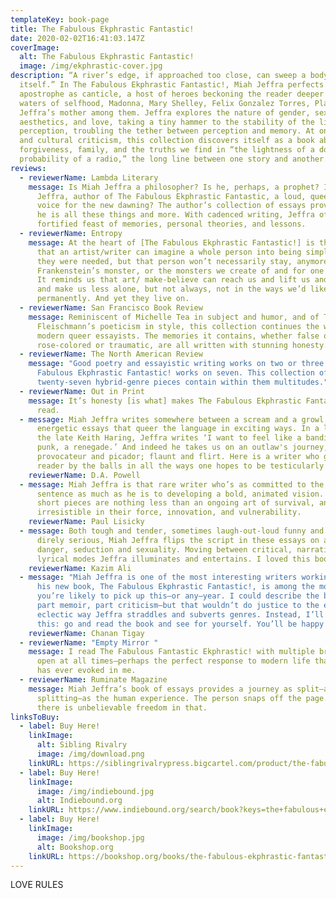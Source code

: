 ```yaml
---
templateKey: book-page
title: The Fabulous Ekphrastic Fantastic!
date: 2020-02-02T16:41:03.147Z
coverImage:
  alt: The Fabulous Ekphrastic Fantastic!
  image: /img/ekphrastic-cover.jpg
description: “A river’s edge, if approached too close, can sweep a body beyond
  itself.” In The Fabulous Ekphrastic Fantastic!, Miah Jeffra perfects
  apostrophe as canticle, a host of heroes beckoning the reader deeper into the
  waters of selfhood, Madonna, Mary Shelley, Felix Gonzalez Torres, Plato, and
  Jeffra’s mother among them. Jeffra explores the nature of gender, sexuality,
  aesthetics, and love, taking a tiny hammer to the stability of the limits of
  perception, troubling the tether between perception and memory. At once memoir
  and cultural criticism, this collection discovers itself as a book about
  forgiveness, family, and the truths we find in “the lightness of a door,” “the
  probability of a radio,” the long line between one story and another.
reviews:
  - reviewerName: Lambda Literary
    message: Is Miah Jeffra a philosopher? Is he, perhaps, a prophet? Is Miah
      Jeffra, author of The Fabulous Ekphrastic Fantastic, a loud, queer pop lit
      voice for the new dawning? The author’s collection of essays proves that
      he is all these things and more. With cadenced writing, Jeffra offers a
      fortified feast of memories, personal theories, and lessons.
  - reviewerName: Entropy
    message: At the heart of [The Fabulous Ekphrastic Fantastic!] is the knowledge
      that an artist/writer can imagine a whole person into being simply because
      they were needed, but that person won’t necessarily stay, anymore than
      Frankenstein’s monster, or the monsters we create of and for one another.
      It reminds us that art/ make-believe can reach us and lift us and save us
      and make us less alone, but not always, not in the ways we’d like, and not
      permanently. And yet they live on.
  - reviewerName: San Francisco Book Review
    message: Reminiscent of Michelle Tea in subject and humor, and of T.
      Fleischmann’s poeticism in style, this collection continues the work of
      modern queer essayists. The memories it contains, whether false or true,
      rose-colored or traumatic, are all written with stunning honesty.
  - reviewerName: The North American Review
    message: "Good poetry and essayistic writing works on two or three levels: The
      Fabulous Ekphrastic Fantastic! works on seven. This collection of
      twenty-seven hybrid-genre pieces contain within them multitudes."
  - reviewerName: Out in Print
    message: It’s honesty [is what] makes The Fabulous Ekphrastic Fantastic! a great
      read.
  - message: Miah Jeffra writes somewhere between a scream and a growl, in short
      energetic essays that queer the language in exciting ways. In a letter to
      the late Keith Haring, Jeffra writes ‘I want to feel like a bandit, a
      punk, a renegade.’ And indeed he takes us on an outlaw's journey,
      provocateur and picador; flaunt and flirt. Here is a writer who grabs the
      reader by the balls in all the ways one hopes to be testicularly taken.
    reviewerName: D.A. Powell
  - message: Miah Jeffra is that rare writer who’s as committed to the individual
      sentence as much as he is to developing a bold, animated vision. These
      short pieces are nothing less than an ongoing art of survival, and they’re
      irresistible in their force, innovation, and vulnerability.
    reviewerName: Paul Lisicky
  - message: Both tough and tender, sometimes laugh-out-loud funny and other times
      direly serious, Miah Jeffra flips the script in these essays on art,
      danger, seduction and sexuality. Moving between critical, narrative,
      lyrical modes Jeffra illuminates and entertains. I loved this book.
    reviewerName: Kazim Ali
  - message: "Miah Jeffra is one of the most interesting writers working today and
      his new book, The Fabulous Ekphrastic Fantastic!, is among the most unique
      you’re likely to pick up this—or any—year. I could describe the book as
      part memoir, part criticism—but that wouldn’t do justice to the electric,
      eclectic way Jeffra straddles and subverts genres. Instead, I’ll suggest
      this: go and read the book and see for yourself. You’ll be happy you did."
    reviewerName: Chanan Tigay
  - reviewerName: "Empty Mirror "
    message: I read The Fabulous Fantastic Ekphrastic! with multiple browser tabs
      open at all times—perhaps the perfect response to modern life that a book
      has ever evoked in me.
  - reviewerName: Ruminate Magazine
    message: Miah Jeffra’s book of essays provides a journey as split—and
      splitting—as the human experience. The person snaps off the page. And
      there is unbelievable freedom in that.
linksToBuy:
  - label: Buy Here!
    linkImage:
      alt: Sibling Rivalry
      image: /img/download.png
    linkURL: https://siblingrivalrypress.bigcartel.com/product/the-fabulous-ekphrastic-fantastic
  - label: Buy Here!
    linkImage:
      image: /img/indiebound.jpg
      alt: Indiebound.org
    linkURL: https://www.indiebound.org/search/book?keys=the+fabulous+ekphrastic+fantastic
  - label: Buy Here!
    linkImage:
      image: /img/bookshop.jpg
      alt: Bookshop.org
    linkURL: https://bookshop.org/books/the-fabulous-ekphrastic-fantastic-essays/9781943977734
---
```

LOVE RULES